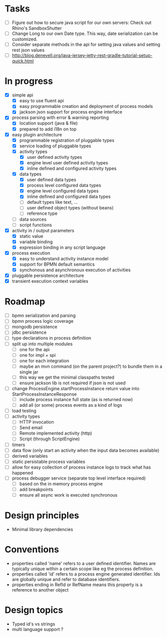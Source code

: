 # Tasks

- [ ] Figure out how to secure java script for our own servers:  Check out Rhino's SandboxShutter
- [ ] Change Long to our own Date type.  This way, date serialization can be customized.
- [ ] Consider separate methods in the api for setting java values and setting rest json values
- [ ] http://blog.denevell.org/java-jersey-jetty-rest-gradle-tutorial-setup-quick.html

# In progress

- [x] simple api 
  - [x] easy to use fluent api
  - [x] easy programmable creation and deployment of process models
  - [x] jackson json support for process engine interface
- [x] process parsing with error & warning reporting
  - [x] location support (java & file) 
  - [x] prepared to add i18n on top
- [x] easy plugin architecture
  - [x] programmable registration of pluggable types
  - [x] service loading of pluggable types
  - [x] activity types
     - [x] user defined activity types
     - [x] engine level user defined activity types
     - [x] inline defined and configured activity types
  - [x] data types
     - [x] user defined data types
     - [x] process level configured data types
     - [x] engine level configured data types
     - [x] inline defined and configured data types
     - [ ] default types like text, ... 
     - [ ] user defined object types (without beans) 
     - [ ] reference type
  - [ ] data sources
  - [ ] script functions
- [x] activity in / output parameters
  - [x] static value 
  - [x] variable binding 
  - [x] expression binding in any script language 
- [x] process execution
  - [x] easy to understand activity instance model
  - [x] support for BPMN default semantics
  - [x] synchonous and asynchronoux execution of activities
- [x] pluggable persistence architecture 
- [x] transient execution context variables

# Roadmap

- [ ] bpmn serialization and parsing
- [ ] bpmn process logic coverage
- [ ] mongodb persistence
- [ ] jdbc persistence
- [ ] type declarations in process definition 
- [ ] split up into multiple modules
  - [ ] one for the api
  - [ ] one for impl + spi
  - [ ] one for each integration
  - [ ] maybe an mvn command (on the parent project?) to bundle them in a single jar
  - [ ] this way we get the minimal classpaths tested
  - [ ] ensure jackson lib is not required if json is not used
- [ ] change ProcessEngine.startProcessInstance return value into StartProcessInstanceResponse
  - [ ] include process instance full state (as is returned now)
  - [ ] add all (or some) process events as a kind of logs
- [ ] load testing
- [ ] activity types
  - [ ] HTTP invocation
  - [ ] Send email
  - [ ] Remote implemented activity (http)
  - [ ] Script (through ScriptEngine)
- [ ] timers
- [ ] data flow (only start an activity when the input data becomes available)
- [ ] derived variables
- [ ] static persistable process variables
- [ ] allow for easy collection of process instance logs to track what has happened
- [ ] process debugger service (separate top level interface required)
  - [ ] based on the in memory process engine
  - [ ] add breakpoints
  - [ ] ensure all async work is executed synchronous 

# Design principles

* Minimal library dependencies

# Conventions

* properties called 'name' refers to a user defined identifier. Names are typically unique within a certain scope like eg the process definition.
* properties called 'id' refers to a process engine generated identifier.  Ids are globally unique and refer to database identifiers.
* properties ending in RefId or RefName means this property is a reference to another object

# Design topics

* Typed id's vs strings
* multi language support ?
